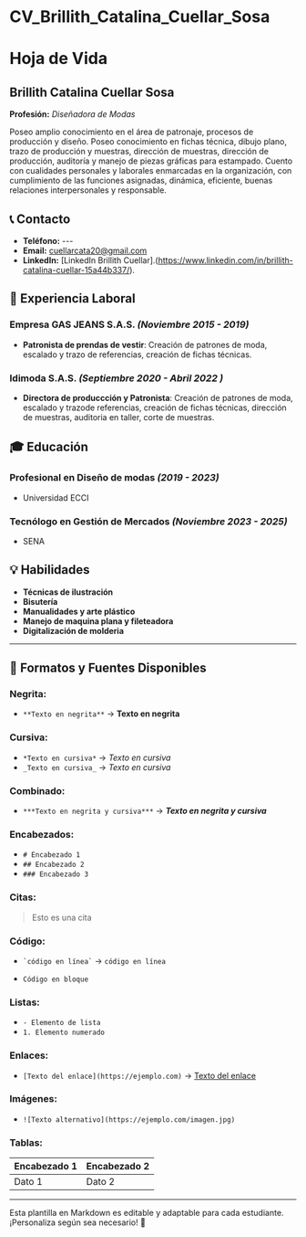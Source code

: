 # CV_Brillith_Catalina_Cuellar_Sosa
# Hoja de Vida

## Brillith Catalina Cuellar Sosa
**Profesión:** _Diseñadora de Modas_

Poseo amplio conocimiento en el área de patronaje, procesos de producción y diseño. Poseo conocimiento en fichas técnica, dibujo plano, trazo de producción y muestras, dirección de muestras, dirección de producción, auditoría y manejo de piezas gráficas para estampado. Cuento con cualidades personales y laborales enmarcadas en la organización, con cumplimiento de las funciones asignadas, dinámica, eficiente, buenas relaciones interpersonales y responsable. 

## 📞 Contacto
- **Teléfono:** ---
- **Email:** [cuellarcata20@gmail.com](mailto:cuellarcata20@gmail.com)
- **LinkedIn:** [LinkedIn Brillith Cuellar].(https://www.linkedin.com/in/brillith-catalina-cuellar-15a44b337/).

## 🏢 Experiencia Laboral
### **Empresa GAS JEANS S.A.S.** _(Noviembre 2015 - 2019)_
- **Patronista de prendas de vestir**: Creación de patrones de moda, escalado y trazo de referencias, creación de fichas técnicas.

### **Idimoda S.A.S.** _(Septiembre 2020 - Abril 2022 )_
- **Directora de produccción y Patronista**: Creación de patrones de moda, escalado y trazode referencias, creación de fichas técnicas, dirección de muestras, auditoria en taller, corte de muestras.

## 🎓 Educación
### **Profesional en Diseño de modas** _(2019 - 2023)_
- Universidad ECCI
### **Tecnólogo en Gestión de Mercados** _(Noviembre 2023 - 2025)_
- SENA

## 💡 Habilidades
- **Técnicas de ilustración**
- **Bisutería**
- **Manualidades y arte plástico**
- **Manejo de maquina plana y fileteadora**
- **Digitalización de molderia**

---

## 🎨 Formatos y Fuentes Disponibles

### **Negrita:**
- `**Texto en negrita**` → **Texto en negrita**

### **Cursiva:**
- `*Texto en cursiva*` → *Texto en cursiva*
- `_Texto en cursiva_` → _Texto en cursiva_

### **Combinado:**
- `***Texto en negrita y cursiva***` → ***Texto en negrita y cursiva***

### **Encabezados:**
- `# Encabezado 1`
- `## Encabezado 2`
- `### Encabezado 3`

### **Citas:**
> Esto es una cita

### **Código:**
- `` `código en línea` `` → `código en línea`
- ```
  Código en bloque
  ```

### **Listas:**
- `- Elemento de lista`
- `1. Elemento numerado`

### **Enlaces:**
- `[Texto del enlace](https://ejemplo.com)` → [Texto del enlace](https://ejemplo.com)

### **Imágenes:**
- `![Texto alternativo](https://ejemplo.com/imagen.jpg)`

### **Tablas:**
| Encabezado 1 | Encabezado 2 |
|-------------|-------------|
| Dato 1     | Dato 2      |

---

Esta plantilla en Markdown es editable y adaptable para cada estudiante. ¡Personaliza según sea necesario! 🎯

